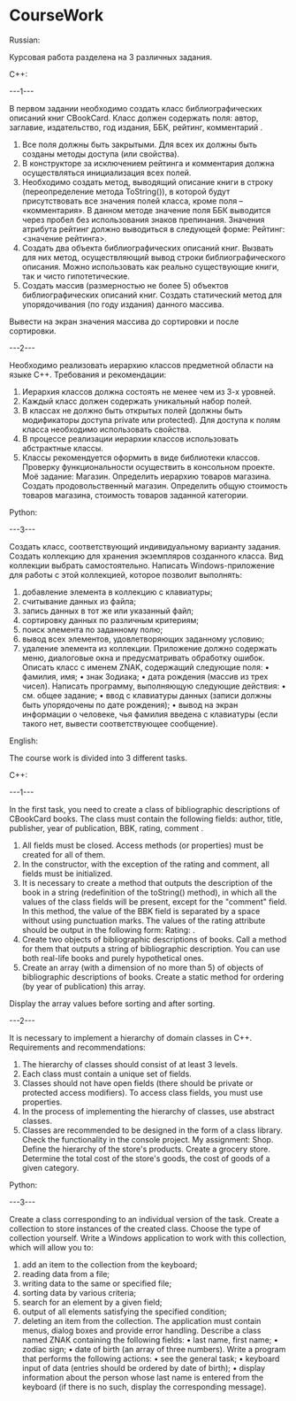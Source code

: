 # CourseWork
Russian:

Курсовая работа разделена на 3 различных задания.

C++:

---1---

В первом задании необходимо создать класс библиографических описаний книг CBookCard. Класс должен содержать поля: автор, заглавие, издательство, год издания, ББК, рейтинг, комментарий . 
  1.	Все поля должны быть закрытыми. Для всех их должны быть созданы методы доступа (или свойства). 
  2.	В конструкторе за исключением рейтинга и комментария должна осуществляться инициализация всех полей. 
  3.	Необходимо создать метод, выводящий описание книги в строку (переопределение метода ToString()), в которой будут присутствовать все значения полей класса, кроме поля – «комментария».
  В данном методе значение поля ББК выводится через пробел без использования знаков препинания.
  Значения атрибута рейтинг должно выводиться в следующей форме: Рейтинг:    <значение   рейтинга>.
  4.	Создать два объекта библиографических описаний книг. Вызвать для них метод, осуществляющий вывод строки библиографического описания.
  Можно использовать как реально существующие книги, так и чисто гипотетические.
  5.	Создать массив (размерностью не более 5) объектов библиографических описаний книг. Создать статический метод для упорядочивания (по году издания) данного массива.
     
  Вывести на экран значения массива до сортировки и после сортировки.
  
---2---

Необходимо реализовать иерархию классов предметной области на языке C++.
  Требования и рекомендации:
  1.	Иерархия классов должна состоять не менее чем из 3-х уровней. 
  2.	Каждый класс должен содержать уникальный набор полей. 
  3.	В классах не должно быть открытых полей (должны быть модификаторы доступа private или protected). Для доступа к полям класса необходимо использовать свойства.
  4.	В процессе реализации иерархии классов использовать абстрактные классы.
  5.	Классы рекомендуется оформить в виде библиотеки классов. Проверку функциональности осуществить в консольном проекте.
  Моё задание:
  Магазин. Определить иерархию товаров магазина. Создать продовольственный магазин. Определить общую стоимость товаров магазина, стоимость товаров заданной категории.

Python:

---3---

Создать класс, соответствующий индивидуальному варианту задания. Создать коллекцию для хранения экземпляров созданного класса.
Вид коллекции выбрать самостоятельно. Написать Windows-приложение для работы с этой коллекцией, которое позволит выполнять:
  1.	добавление элемента в коллекцию с клавиатуры;
  2.	считывание данных из файла;
  3.	запись данных в тот же или указанный файл;
  4.	сортировку данных по различным критериям;
  5.	поиск элемента по заданному полю;
  6.	вывод всех элементов, удовлетворяющих заданному условию;
  7.	удаление элемента из коллекции.
Приложение должно содержать меню, диалоговые окна и предусматривать обработку ошибок.
Описать класс с именем ZNAK, содержащий следующие поля:
  •	фамилия, имя;
  •	знак Зодиака;
  •	дата рождения (массив из трех чисел).
Написать программу, выполняющую следующие действия:
  •	см. общее задание;
  •	ввод с клавиатуры данных (записи должны быть упорядочены по дате рождения);
  •	вывод на экран информации о человеке, чья фамилия введена с клавиатуры (если такого нет, вывести соответствующее сообщение).

English:

The course work is divided into 3 different tasks.

C++:

---1---

In the first task, you need to create a class of bibliographic descriptions of CBookCard books. The class must contain the following fields: author, title, publisher, year of publication, BBK, rating, comment .
  1. All fields must be closed. Access methods (or properties) must be created for all of them.
  2. In the constructor, with the exception of the rating and comment, all fields must be initialized.
  3. It is necessary to create a method that outputs the description of the book in a string (redefinition of the toString() method), in which all the values of the class fields will be present, except for the "comment" field.
  In this method, the value of the BBK field is separated by a space without using punctuation marks.
  The values of the rating attribute should be output in the following form: Rating: <rating value>.
  4. Create two objects of bibliographic descriptions of books. Call a method for them that outputs a string of bibliographic description.
  You can use both real-life books and purely hypothetical ones.
  5. Create an array (with a dimension of no more than 5) of objects of bibliographic descriptions of books. Create a static method for ordering (by year of publication) this array.
     
  Display the array values before sorting and after sorting.

---2---

It is necessary to implement a hierarchy of domain classes in C++.
  Requirements and recommendations:
  1. The hierarchy of classes should consist of at least 3 levels.
  2. Each class must contain a unique set of fields.
  3. Classes should not have open fields (there should be private or protected access modifiers). To access class fields, you must use properties.
  4. In the process of implementing the hierarchy of classes, use abstract classes.
  5. Classes are recommended to be designed in the form of a class library. Check the functionality in the console project.
  My assignment:
  Shop. Define the hierarchy of the store's products. Create a grocery store. Determine the total cost of the store's goods, the cost of goods of a given category.

Python:

---3---

Create a class corresponding to an individual version of the task. Create a collection to store instances of the created class.
Choose the type of collection yourself. Write a Windows application to work with this collection, which will allow you to:
  1. add an item to the collection from the keyboard;
  2. reading data from a file;
  3. writing data to the same or specified file;
  4. sorting data by various criteria;
  5. search for an element by a given field;
  6. output of all elements satisfying the specified condition;
  7. deleting an item from the collection.
The application must contain menus, dialog boxes and provide error handling.
Describe a class named ZNAK containing the following fields:
  • last name, first name;
  • zodiac sign;
  • date of birth (an array of three numbers).
Write a program that performs the following actions:
  • see the general task;
  • keyboard input of data (entries should be ordered by date of birth);
  • display information about the person whose last name is entered from the keyboard (if there is no such, display the corresponding message).














